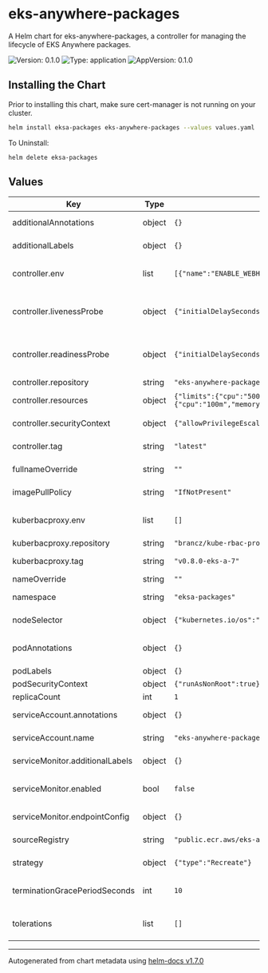 # eks-anywhere-packages

A Helm chart for eks-anywhere-packages, a controller for managing the lifecycle of EKS Anywhere packages.

![Version: 0.1.0](https://img.shields.io/badge/Version-0.1.0-informational?style=flat-square) ![Type: application](https://img.shields.io/badge/Type-application-informational?style=flat-square) ![AppVersion: 0.1.0](https://img.shields.io/badge/AppVersion-0.1.0-informational?style=flat-square)

## Installing the Chart

Prior to installing this chart, make sure cert-manager is not running on your cluster.

```bash
helm install eksa-packages eks-anywhere-packages --values values.yaml
```

To Uninstall:

```
helm delete eksa-packages
```

## Values

| Key | Type | Default | Description |
|-----|------|---------|-------------|
| additionalAnnotations | object | `{}` | Additional annotations to add into metadata. |
| additionalLabels | object | `{}` | Additional labels to add into metadata. |
| controller.env | list | `[{"name":"ENABLE_WEBHOOKS","value":"true"}]` | Additional environment variables for the controller pod. |
| controller.livenessProbe | object | `{"initialDelaySeconds":15,"path":"/healthz","periodSeconds":20,"port":8081}` | livenessProbe controls the values for controller container readiness. TODO Add in templating later |
| controller.readinessProbe | object | `{"initialDelaySeconds":5,"path":"/readyz","periodSeconds":10,"port":8081}` | readinessProbe controls the values for controller container readiness. TODO Add in templating later |
| controller.repository | string | `"eks-anywhere-packages"` | Controller repository name. |
| controller.resources | object | `{"limits":{"cpu":"500m","memory":"100Mi"},"requests":{"cpu":"100m","memory":"50Mi"}}` | Resources for the controller pod. |
| controller.securityContext | object | `{"allowPrivilegeEscalation":false}` | SecurityContext for the controller container. |
| controller.tag | string | `"latest"` | Controller image tag, or sha sum. |
| fullnameOverride | string | `""` | Overrides the chart's computed fullname. |
| imagePullPolicy | string | `"IfNotPresent"` | Image pull policy for Docker images. |
| kuberbacproxy.env | list | `[]` | Additional environment variables for the webhook pod. |
| kuberbacproxy.repository | string | `"brancz/kube-rbac-proxy"` | Controller repository name. |
| kuberbacproxy.tag | string | `"v0.8.0-eks-a-7"` | Controller image tag, or sha sum. |
| nameOverride | string | `""` | Overrides the chart's name. |
| namespace | string | `"eksa-packages"` | The namespace to deploy the resources into |
| nodeSelector | object | `{"kubernetes.io/os":"linux"}` | Node selectors to schedule the pod to nodes with labels. |
| podAnnotations | object | `{}` | Additional annotatiimagePullSecretsons for the pod. |
| podLabels | object | `{}` | Additional labels for the pod. |
| podSecurityContext | object | `{"runAsNonRoot":true}` | SecurityContext for the pod. |
| replicaCount | int | `1` | Number of replicas. |
| serviceAccount.annotations | object | `{}` | Additional annotations for the ServiceAccount. |
| serviceAccount.name | string | `"eks-anywhere-packages-serviceaccount"` | The name of the ServiceAccount to use. |
| serviceMonitor.additionalLabels | object | `{}` | Additional labels for the ServiceMonitor. |
| serviceMonitor.enabled | bool | `false` | Specifies whether a ServiceMonitor should be created. |
| serviceMonitor.endpointConfig | object | `{}` | Endpoint configuration for the ServiceMonitor. |
| sourceRegistry | string | `"public.ecr.aws/eks-anywhere"` | sourceRegistry for all container images in chart |
| strategy | object | `{"type":"Recreate"}` | Strategy for updating the pod. |
| terminationGracePeriodSeconds | int | `10` | Override the default termination grace period for the pod. |
| tolerations | list | `[]` | Tolerations to allow the pod to be scheduled to nodes with taints. |

----------------------------------------------
Autogenerated from chart metadata using [helm-docs v1.7.0](https://github.com/norwoodj/helm-docs/releases/v1.7.0)
